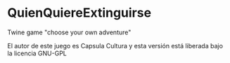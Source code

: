 # QuienQuiereExtinguirse
Twine game "choose your own adventure"

El autor de este juego es Capsula Cultura y esta versión está liberada bajo la licencia GNU-GPL
